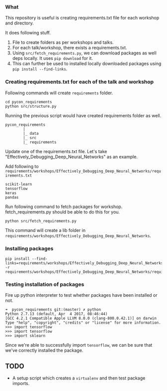 ### What

This repository is useful is creating requirements.txt file for each workshop and directory.

It does following stuff.
1. File to create folders as per workshops and talks.
2. For each talk/workshop, there exists a requirements.txt.
3. Using ```src/fetch_requirements.py```, we can download packages as well deps locally. It uses ```pip download``` for it.
4. This can further be used to installed locally downloaded packages using ```pip install --find-links```.

### Creating requirements.txt for each of the talk and workshop

Following commands will create ```requirements``` folder. 

```
cd pycon_requirements
python src/structure.py
```

Running the previous script would have created requirements folder as well.

```
pycon_requirements
        |
        |_ data
        |_ src
        |_ requirements
```

Update one of the requirements.txt file. Let's take "Effectively_Debugging_Deep_Neural_Networks" as
an example.

Add following to ```requirements/workshops/Effectively_Debugging_Deep_Neural_Networks/requirements.txt```
```
scikit-learn
tensorflow
keras
pandas
```

Run following command to fetch packages for workshop. fetch_requirements.py should be able to do this for you.

```
python src/fetch_requirements.py
```

This command will create a lib folder in ```requirements/workshops/Effectively_Debugging_Deep_Neural_Networks```.

### Installing packages
```
pip install --find-links=requirements/workshops/Effectively_Debugging_Deep_Neural_Networks/lib/ -r requirements/workshops/Effectively_Debugging_Deep_Neural_Networks/requirements.txt
```

### Testing installation of packages

Fire up python interpreter to test whether packages have been installed or not.
```
➜  pycon_requirements git:(master) ✗ python
Python 2.7.13 (default, Apr  4 2017, 08:46:44)
[GCC 4.2.1 Compatible Apple LLVM 8.0.0 (clang-800.0.42.1)] on darwin
Type "help", "copyright", "credits" or "license" for more information.
>>> import tensorflow
>>> import tensorflow
>>> import sklearn
```

Since we're able to successfully import ```tensorflow```, we can be sure that we've 
correctly installed the package.

## TODO
- A setup script which creates a ```virtualenv``` and then test package imports.